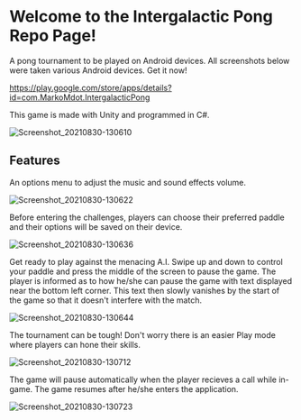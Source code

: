 # Welcome to the Intergalactic Pong Repo Page!

A pong tournament to be played on Android devices. All screenshots below were taken various Android devices.
Get it now!

https://play.google.com/store/apps/details?id=com.MarkoMdot.IntergalacticPong

This game is made with Unity and programmed in C#. 

![Screenshot_20210830-130610](https://user-images.githubusercontent.com/83985775/131332150-000471ab-0e1a-4735-acb6-5ba538f1f7d4.png)

## Features

An options menu to adjust the music and sound effects volume. 

![Screenshot_20210830-130622](https://user-images.githubusercontent.com/83985775/131332154-671491c3-1c8a-4341-ac39-ff11eca82df0.png)

Before entering the challenges, players can choose their preferred paddle and their options will be saved on their device.

![Screenshot_20210830-130636](https://user-images.githubusercontent.com/83985775/131332156-5be95340-98e0-4c17-bf91-47a13b8b8488.png)

Get ready to play against the menacing A.I. Swipe up and down to control your paddle and press the middle of the screen to pause the game. The player is informed as to how 
he/she can pause the game with text displayed near the bottom left corner. This text then slowly vanishes by the start of the game so that it doesn't interfere with the match. 

![Screenshot_20210830-130644](https://user-images.githubusercontent.com/83985775/131332157-86de872a-0f55-4ac9-ab00-79be6842269a.png)

The tournament can be tough! Don't worry there is an easier Play mode where players can hone their skills.

![Screenshot_20210830-130712](https://user-images.githubusercontent.com/83985775/131332159-6c7d3b1c-9f90-44c3-b280-66576dcb42f8.png)

The game will pause automatically when the player recieves a call while in-game. The game resumes after he/she enters the application.

![Screenshot_20210830-130723](https://user-images.githubusercontent.com/83985775/131332161-4cc26784-7f9f-49ab-b7cc-8aa15a73d2d4.png)
